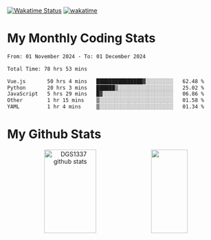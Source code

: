 [![Wakatime Status](https://github.com/noopurphalak/noopurphalak/workflows/wakatime-status-update/badge.svg)](https://github.com/noopurphalak/noopurphalak/actions/workflows/main.yml)
[![wakatime](https://wakatime.com/badge/user/80ace140-ef40-4fdd-b8ed-f3be3d2e1aea.svg)](https://wakatime.com/@80ace140-ef40-4fdd-b8ed-f3be3d2e1aea)

# My Monthly Coding Stats

<!--START_SECTION:waka-->

```txt
From: 01 November 2024 - To: 01 December 2024

Total Time: 78 hrs 53 mins

Vue.js       50 hrs 4 mins   ███████████████▓░░░░░░░░░   62.48 %
Python       20 hrs 3 mins   ██████▒░░░░░░░░░░░░░░░░░░   25.02 %
JavaScript   5 hrs 29 mins   █▓░░░░░░░░░░░░░░░░░░░░░░░   06.86 %
Other        1 hr 15 mins    ▒░░░░░░░░░░░░░░░░░░░░░░░░   01.58 %
YAML         1 hr 4 mins     ▒░░░░░░░░░░░░░░░░░░░░░░░░   01.34 %
```

<!--END_SECTION:waka-->

# My Github Stats
<div style="text-align: center;">
  <img width="49%" height="195px" src="https://github-readme-stats-sigma-five.vercel.app/api?username=noopurphalak&show_icons=true&count_private=true&hide_border=true&title_color=ecf2f8&icon_color=0d1117&text_color=FFFFFF&bg_color=0d1117" alt="DGS1337 github stats" />
  <img width="41%" height="195px" src="https://github-readme-stats-sigma-five.vercel.app/api/top-langs/?username=noopurphalak&layout=compact&hide_border=true&title_color=ecf2f8&text_color=FFFFFF&bg_color=0d1117" />
</div>
